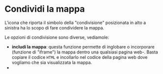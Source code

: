 # Condividi la mappa

L'icona che riporta il simbolo della "condivisione" posizionata in alto a sinistra ha lo scopo di fare condividere la mappa.

Le opzioni di condivisione sono diverse, vediamole:

  - **includi la mappa**: questa funzione permette di inglobare o incorporare (funzione di "iframe") la mappa dentro una qualsiasi pagina web-. Basta copiare il codice `HTML` e incollarlo nel codice della pagina web dove vogliamo che sia visualizzata la mappa.
  - 
